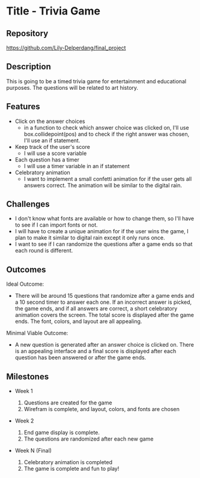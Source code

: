 # Title - Trivia Game

## Repository
<https://github.com/Lily-Delperdang/final_project>

## Description
This is going to be a timed trivia game for entertainment and educational purposes. The questions will be related to art history.

## Features
- Click on the answer choices
	- in a function to check which answer choice was clicked on, I'll use box.collidepoint(pos) and to check if the right answer was chosen, I'll use an if statement.
- Keep track of the user's score
	- I will use a score variable
- Each question has a timer
	- I will use a timer variable in an if statement
- Celebratory animation
    - I want to implement a small confetti animation for if the user gets all answers correct. The animation will be similar to the digital rain.

## Challenges
- I don't know what fonts are available or how to change them, so I'll have to see if I can import fonts or not. 
- I will have to create a unique animation for if the user wins the game, I plan to make it similar to digital rain except it only runs once.
- I want to see if I can randomize the questions after a game ends so that each round is different.

## Outcomes
Ideal Outcome:
- There will be around 15 questions that randomize after a game ends and a 10 second timer to answer each one. If an incorrect answer is picked, the game ends, and if all answers are correct, a short celebratory animation covers the screen. The total score is displayed after the game ends. The font, colors, and layout are all appealing. 

Minimal Viable Outcome:
- A new question is generated after an answer choice is clicked on. There is an appealing interface and a final score is displayed after each question has been answered or after the game ends.

## Milestones

- Week 1
  1. Questions are created for the game
  2. Wirefram is complete, and layout, colors, and fonts are chosen

- Week 2
  1. End game display is complete.
  2. The questions are randomized after each new game

- Week N (Final)
  1. Celebratory animation is completed
  2. The game is complete and fun to play!